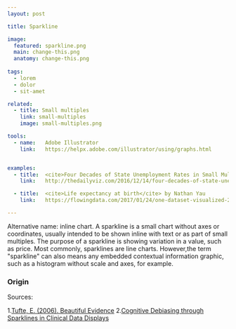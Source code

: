 ```yaml
---
layout: post

title: Sparkline

image:
  featured: sparkline.png
  main: change-this.png
  anatomy: change-this.png
  
tags:
  - lorem
  - dolor
  - sit-amet

related:
  - title: Small multiples
    link: small-multiples
    image: small-multiples.png

tools:
  - name:   Adobe Illustrator
    link:   https://helpx.adobe.com/illustrator/using/graphs.html


examples:
  - title:  <cite>Four Decades of State Unemployment Rates in Small Multiples</cite> by Matt Stiles
    link:   http://thedailyviz.com/2016/12/14/four-decades-of-state-unemployment-rates-in-small-multiples-part-2/

  - title:  <cite>Life expectancy at birth</cite> by Nathan Yau
    link:   https://flowingdata.com/2017/01/24/one-dataset-visualized-25-ways/02-time-series-sparklines-2/

---
```

Alternative name: inline chart. A sparkline is a small chart without axes or coordinates, usually intended to be shown inline with text or as part of small multiples. The purpose of a sparkline is showing variation in a value, such as price. Most commonly, sparklines are line charts. However,the term "sparkline" can also means any embedded contextual information graphic, such as a histogram without scale and axes, for example.

<!--more-->

### Origin


Sources:

1.[Tufte, E. (2006). Beautiful Evidence](https://web.archive.org/web/20070311173343/http://www.bissantz.com/sparklines/)
2.[Cognitive Debiasing through Sparklines in Clinical Data Displays](http://telemedicina.unifesp.br/pub/amia/2007%20AMIA%20Proceedings/data/papers/posters/AMIA-0076-S2007.pdf)
